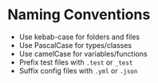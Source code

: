 # Naming Conventions

- Use kebab-case for folders and files
- Use PascalCase for types/classes
- Use camelCase for variables/functions
- Prefix test files with `.test` or `_test`
- Suffix config files with `.yml` or `.json`
